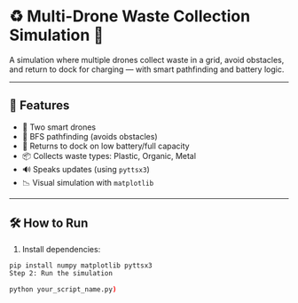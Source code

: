 # ♻️ Multi-Drone Waste Collection Simulation 🚁

A simulation where multiple drones collect waste in a grid, avoid obstacles, and return to dock for charging — with smart pathfinding and battery logic.

---

## 🔧 Features

- 🤖 Two smart drones
- 🧠 BFS pathfinding (avoids obstacles)
- 🔋 Returns to dock on low battery/full capacity
- 📦 Collects waste types: Plastic, Organic, Metal
- 🔊 Speaks updates (using `pyttsx3`)
- 📉 Visual simulation with `matplotlib`

---

## 🛠️ How to Run

1. Install dependencies:
```bash
pip install numpy matplotlib pyttsx3
Step 2: Run the simulation

python your_script_name.py)
